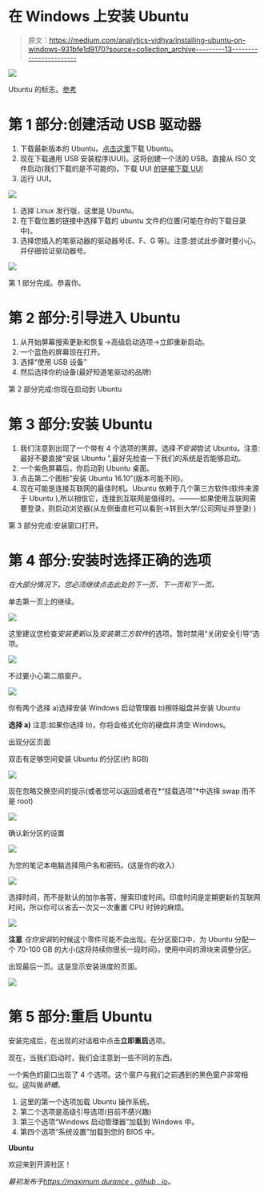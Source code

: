 # 在 Windows 上安装 Ubuntu

> 原文：<https://medium.com/analytics-vidhya/installing-ubuntu-on-windows-931bfe1d9170?source=collection_archive---------13----------------------->

![](img/fd598a1f11fc168182d6887ab33308de.png)

Ubuntu 的标志。[参考](https://design.ubuntu.com/brand/ubuntu-logo/)

# 第 1 部分:创建活动 USB 驱动器

1.  下载最新版本的 Ubuntu。[点击这里](https://www.ubuntu.com/download/desktop)下载 Ubuntu。
2.  现在下载通用 USB 安装程序(UUI)。这将创建一个活的 USB。直接从 ISO 文件启动(我们下载的是不可能的)。下载 UUI [的链接下载 UUI](https://www.pendrivelinux.com/downloads/Universal-USB-Installer/Universal-USB-Installer-1.9.7.0.exe)
3.  运行 UUI。

![](img/6d2c1fe93ec33edd2ee6552c6f3ea810.png)

1.  选择 Linux 发行版，这里是 Ubuntu。
2.  在下载位置的链接中选择下载的 ubuntu 文件的位置(可能在你的下载目录中)。
3.  选择您插入的笔驱动器的驱动器号(E、F、G 等)。注意:尝试此步骤时要小心，并仔细验证驱动器号。

![](img/dd8eeb6031f26cc073ff6cb42a740080.png)

第 1 部分完成。恭喜你。

# 第 2 部分:引导进入 Ubuntu

1.  从开始屏幕搜索更新和恢复->高级启动选项->立即重新启动。
2.  一个蓝色的屏幕现在打开。
3.  选择“使用 USB 设备”
4.  然后选择你的设备(最好知道笔驱动的品牌)

第 2 部分完成:你现在启动到 Ubuntu

# 第 3 部分:安装 Ubuntu

1.  我们注意到出现了一个带有 4 个选项的黑屏。选择*不安装*尝试 Ubuntu。注意:最好不要直接“安装 Ubuntu ”,最好先检查一下我们的系统是否能够启动。
2.  一个紫色屏幕后，你启动到 Ubuntu 桌面。
3.  点击第二个图标“安装 Ubuntu 16.10”(版本可能不同)。
4.  现在可能是连接互联网的最佳时机。Ubuntu 依赖于几个第三方软件(软件来源于 Ubuntu ),所以相信它，连接到互联网是值得的。———如果使用互联网需要登录，则启动浏览器(从左侧垂直栏可以看到->转到大学/公司网址并登录) )

第 3 部分完成:安装窗口打开。

# 第 4 部分:安装时选择正确的选项

*在大部分情况下，您必须继续点击此处的下一页、下一页和下一页。*

单击第一页上的继续。

![](img/4a6de05aa294527bc6018ec216655870.png)

这里建议您检查*安装更新*以及*安装第三方软件*的选项。暂时禁用“关闭安全引导”选项。

![](img/a66d07cb9ccd30df1f7dab50e3356f37.png)

不过要小心第二扇窗户。

![](img/5eee23c22cc41f816520aa8269b23044.png)

你有两个选择 a)选择安装 Windows 启动管理器 b)擦除磁盘并安装 Ubuntu

**选择 a)** 注意:如果你选择 b)，你将会格式化你的硬盘并清空 Windows。

出现分区页面

双击有足够空间安装 Ubuntu 的分区(约 8GB)

![](img/a11ae10d2701563bc1506d142494d7ca.png)

现在忽略交换空间的提示(或者您可以返回或者在*“挂载选项”*中选择 swap 而不是 root)

![](img/e32a66a748b9213c979c762bfca60799.png)

确认新分区的设置

![](img/d63f73cf139061a50086e0d5aef1a3b9.png)

为您的笔记本电脑选择用户名和密码。(这是你的收入)

![](img/2fbe6d5eaab0b58e5951f66cc7e9f316.png)

选择时间，而不是默认的加尔各答，搜索印度时间。印度时间是定期更新的互联网时间，所以你可以省去一次又一次重置 CPU 时钟的麻烦。

![](img/bafe340d20d17b98d3b911246cd824fe.png)

**注意** *在你安装*的时候这个零件可能不会出现。在分区窗口中，为 Ubuntu 分配一个 70-100 GB 的大小(这将持续你很长一段时间)。使用中间的滑块来调整分区。

出现最后一页。这是显示安装进度的页面。

![](img/5481f7899de78da1259df7b50c63e880.png)

# 第 5 部分:重启 Ubuntu

安装完成后，在出现的对话框中点击**立即重启**选项。

现在，当我们启动时，我们会注意到一些不同的东西。

一个紫色的窗口出现了 4 个选项。这个窗户与我们之前遇到的黑色窗户非常相似。这叫做*蛴螬*。

1.  这里的第一个选项加载 Ubuntu 操作系统。
2.  第二个选项是高级引导选项(目前不感兴趣)
3.  第三个选项“Windows 启动管理器”加载到 Windows 中。
4.  第四个选项“系统设置”加载到您的 BIOS 中。

**Ubuntu**

欢迎来到开源社区！

*最初发布于*[*https://maximum durance . github . io*](https://maximumendurance.github.io/Ubuntu-Blog/)*。*